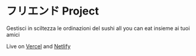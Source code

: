 # フリエンド Project

Gestisci in sciltezza le ordinazioni del sushi all you can eat insieme ai tuoi amici

Live on [Vercel](https://furiendo.vercel.app/#/) and [Netlify](https://furiendo.netlify.app)
